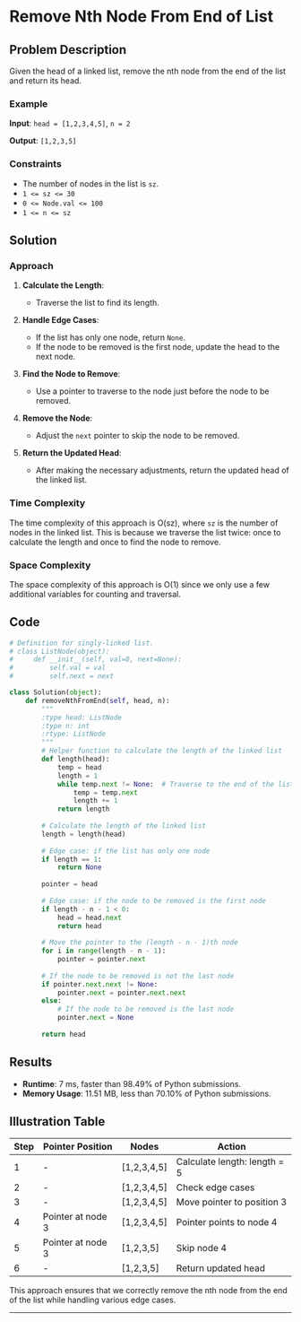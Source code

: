 # Remove Nth Node From End of List

## Problem Description

Given the head of a linked list, remove the nth node from the end of the list and return its head.

### Example

**Input**: `head = [1,2,3,4,5]`, `n = 2`

**Output**: `[1,2,3,5]`

### Constraints

- The number of nodes in the list is `sz`.
- `1 <= sz <= 30`
- `0 <= Node.val <= 100`
- `1 <= n <= sz`

## Solution

### Approach

1. **Calculate the Length**:
   - Traverse the list to find its length.
   
2. **Handle Edge Cases**:
   - If the list has only one node, return `None`.
   - If the node to be removed is the first node, update the head to the next node.
   
3. **Find the Node to Remove**:
   - Use a pointer to traverse to the node just before the node to be removed.
   
4. **Remove the Node**:
   - Adjust the `next` pointer to skip the node to be removed.
   
5. **Return the Updated Head**:
   - After making the necessary adjustments, return the updated head of the linked list.

### Time Complexity

The time complexity of this approach is O(sz), where `sz` is the number of nodes in the linked list. This is because we traverse the list twice: once to calculate the length and once to find the node to remove.

### Space Complexity

The space complexity of this approach is O(1) since we only use a few additional variables for counting and traversal.

## Code

```python
# Definition for singly-linked list.
# class ListNode(object):
#     def __init__(self, val=0, next=None):
#         self.val = val
#         self.next = next

class Solution(object):
    def removeNthFromEnd(self, head, n):
        """
        :type head: ListNode
        :type n: int
        :rtype: ListNode
        """
        # Helper function to calculate the length of the linked list
        def length(head):
            temp = head
            length = 1
            while temp.next != None:  # Traverse to the end of the list
                temp = temp.next
                length += 1
            return length
        
        # Calculate the length of the linked list
        length = length(head)
        
        # Edge case: if the list has only one node
        if length == 1:
            return None
        
        pointer = head
        
        # Edge case: if the node to be removed is the first node
        if length - n - 1 < 0:
            head = head.next
            return head
        
        # Move the pointer to the (length - n - 1)th node
        for i in range(length - n - 1):
            pointer = pointer.next
        
        # If the node to be removed is not the last node
        if pointer.next.next != None:
            pointer.next = pointer.next.next
        else:
            # If the node to be removed is the last node
            pointer.next = None
        
        return head
```

## Results

- **Runtime**: 7 ms, faster than 98.49% of Python submissions.
- **Memory Usage**: 11.51 MB, less than 70.10% of Python submissions.

## Illustration Table

| Step | Pointer Position | Nodes       | Action                             |
|------|------------------|-------------|------------------------------------|
| 1    | -                | [1,2,3,4,5] | Calculate length: length = 5       |
| 2    | -                | [1,2,3,4,5] | Check edge cases                   |
| 3    | -                | [1,2,3,4,5] | Move pointer to position 3         |
| 4    | Pointer at node 3| [1,2,3,4,5] | Pointer points to node 4           |
| 5    | Pointer at node 3| [1,2,3,5]   | Skip node 4                        |
| 6    | -                | [1,2,3,5]   | Return updated head                |

This approach ensures that we correctly remove the nth node from the end of the list while handling various edge cases.

---
